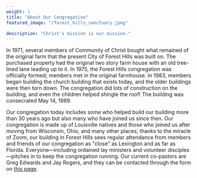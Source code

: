 ```yaml
---
weight: 1
title: "About Our Congregation"
featured_image: "/forest_hills_sanctuary.jpeg"

description: "Christ's mission is our mission."
---
```


In 1971, several members of Community of Christ bought what remained of the original farm that the present City of Forest Hills was built on. The purchased property had the original two story farm house with an old tree-lined lane leading up to it. In 1975, the Forest Hills congregation was officially formed; members met in the original farmhouse. In 1983, members began building the church building that exists today, and the older buildings were then torn down. The congregation did lots of construction on the building, and even the children helped shingle the roof! The building was consecrated May 14, 1989. 

Our congregation today includes some who helped build our building more than 30 years ago but also many who have joined us since then. Our congregation is made up of Louisville natives and those who joined us after moving from Wisconsin, Ohio, and many other places; thanks to the miracle of Zoom, our building in Forest Hills sees regular attendance from members and friends of our congregation as "close" as Lexington and as far as Florida. Everyone—including ordained lay ministers and volunteer disciples—pitches in to keep the congregation running. Our current co-pastors are Greg Edwards and Jay Rogers, and they can be contacted through the form on [this page](/contact_us/).